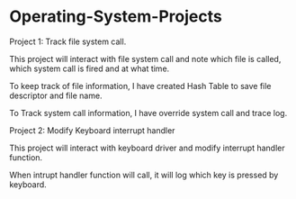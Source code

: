 # Operating-System-Projects

Project 1: Track file system call.

  This project will interact with file system call and note which file is called, which system call is fired and at what time.
  
  To keep track of file information, I have created Hash Table to save file descriptor and file name.
  
  To Track system call information, I have override system call and trace log.
  
Project 2: Modify Keyboard interrupt handler

 This project will interact with keyboard driver and modify interrupt handler function.
 
 When intrupt handler function will call, it will log which key is pressed by keyboard.
  
